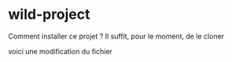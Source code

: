 # wild-project
Comment installer ce projet ?
Il suffit, pour le moment, de le cloner

voici une modification du fichier
